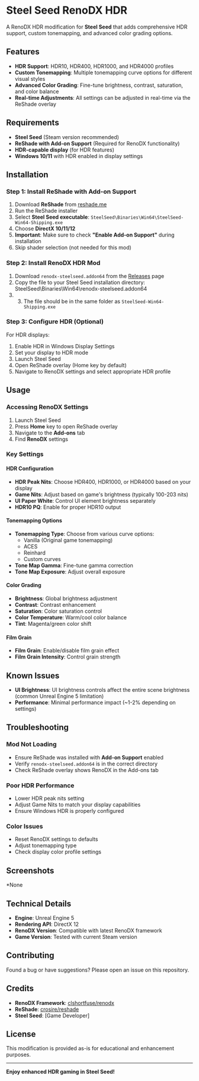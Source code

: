 # Steel Seed RenoDX HDR

A RenoDX HDR modification for **Steel Seed** that adds comprehensive HDR support, custom tonemapping, and advanced color grading options.

## Features

- **HDR Support**: HDR10, HDR400, HDR1000, and HDR4000 profiles
- **Custom Tonemapping**: Multiple tonemapping curve options for different visual styles
- **Advanced Color Grading**: Fine-tune brightness, contrast, saturation, and color balance
- **Real-time Adjustments**: All settings can be adjusted in real-time via the ReShade overlay

## Requirements

- **Steel Seed** (Steam version recommended)
- **ReShade with Add-on Support** (Required for RenoDX functionality)
- **HDR-capable display** (for HDR features)
- **Windows 10/11** with HDR enabled in display settings

## Installation

### Step 1: Install ReShade with Add-on Support

1. Download **ReShade** from [reshade.me](https://reshade.me/)
2. Run the ReShade installer
3. Select **Steel Seed executable**: `SteelSeed\Binaries\Win64\SteelSeed-Win64-Shipping.exe`
4. Choose **DirectX 10/11/12**
5. **Important**: Make sure to check **"Enable Add-on Support"** during installation
6. Skip shader selection (not needed for this mod)

### Step 2: Install RenoDX HDR Mod

1. Download `renodx-steelseed.addon64` from the [Releases](../../releases) page
2. Copy the file to your Steel Seed installation directory: SteelSeed\Binaries\Win64\renodx-steelseed.addon64
3. 3. The file should be in the same folder as `SteelSeed-Win64-Shipping.exe`

### Step 3: Configure HDR (Optional)

For HDR displays:
1. Enable HDR in Windows Display Settings
2. Set your display to HDR mode
3. Launch Steel Seed
4. Open ReShade overlay (Home key by default)
5. Navigate to RenoDX settings and select appropriate HDR profile

## Usage

### Accessing RenoDX Settings

1. Launch Steel Seed
2. Press **Home** key to open ReShade overlay
3. Navigate to the **Add-ons** tab
4. Find **RenoDX** settings

### Key Settings

#### HDR Configuration
- **HDR Peak Nits**: Choose HDR400, HDR1000, or HDR4000 based on your display
- **Game Nits**: Adjust based on game's brightness (typically 100-203 nits)
- **UI Paper White**: Control UI element brightness separately
- **HDR10 PQ**: Enable for proper HDR10 output

#### Tonemapping Options
- **Tonemapping Type**: Choose from various curve options:
  - Vanilla (Original game tonemapping)
  - ACES
  - Reinhard
  - Custom curves
- **Tone Map Gamma**: Fine-tune gamma correction
- **Tone Map Exposure**: Adjust overall exposure

#### Color Grading
- **Brightness**: Global brightness adjustment
- **Contrast**: Contrast enhancement
- **Saturation**: Color saturation control
- **Color Temperature**: Warm/cool color balance
- **Tint**: Magenta/green color shift

#### Film Grain
- **Film Grain**: Enable/disable film grain effect
- **Film Grain Intensity**: Control grain strength

## Known Issues

- **UI Brightness**: UI brightness controls affect the entire scene brightness (common Unreal Engine 5 limitation)
- **Performance**: Minimal performance impact (~1-2% depending on settings)

## Troubleshooting

### Mod Not Loading
- Ensure ReShade was installed with **Add-on Support** enabled
- Verify `renodx-steelseed.addon64` is in the correct directory
- Check ReShade overlay shows RenoDX in the Add-ons tab

### Poor HDR Performance
- Lower HDR peak nits setting
- Adjust Game Nits to match your display capabilities
- Ensure Windows HDR is properly configured

### Color Issues
- Reset RenoDX settings to defaults
- Adjust tonemapping type
- Check display color profile settings

## Screenshots

*None

## Technical Details

- **Engine**: Unreal Engine 5
- **Rendering API**: DirectX 12
- **RenoDX Version**: Compatible with latest RenoDX framework
- **Game Version**: Tested with current Steam version

## Contributing

Found a bug or have suggestions? Please open an issue on this repository.

## Credits

- **RenoDX Framework**: [clshortfuse/renodx](https://github.com/clshortfuse/renodx)
- **ReShade**: [crosire/reshade](https://github.com/crosire/reshade)
- **Steel Seed**: [Game Developer]

## License

This modification is provided as-is for educational and enhancement purposes.

---

**Enjoy enhanced HDR gaming in Steel Seed!**
